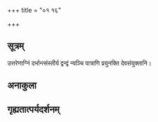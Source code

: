 +++
title = "०१ १६"

+++
## सूत्रम्
उत्तरेणाग्निं दर्भान्त्संस्तीर्य द्वन्द्वं न्यञ्चि पात्राणि प्रयुनक्ति देवसंयुक्तानि।
## अनाकुला

## गृह्यतात्पर्यदर्शनम्

